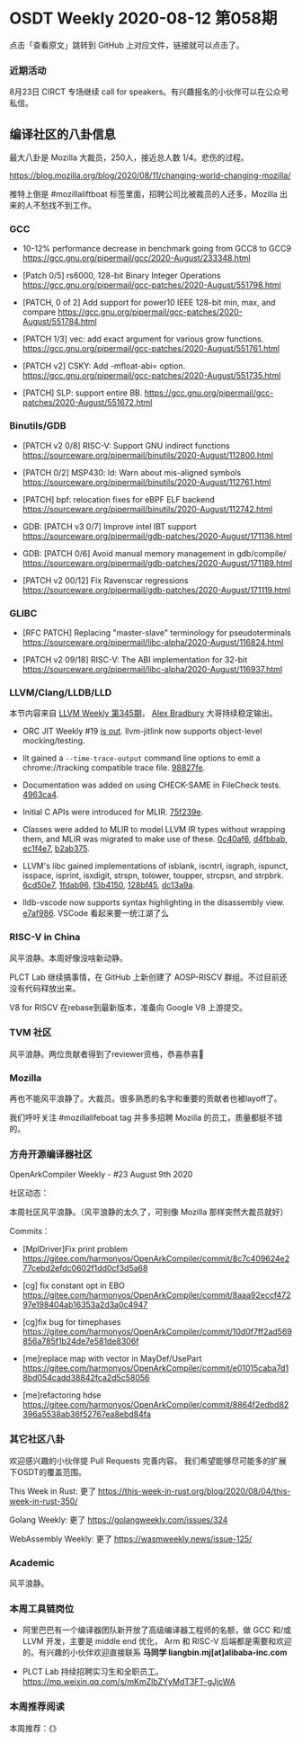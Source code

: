 # OSDT Weekly 2020-08-12 第058期

点击「查看原文」跳转到 GitHub 上对应文件，链接就可以点击了。

### 近期活动

8月23日 CIRCT 专场继续 call for speakers。有兴趣报名的小伙伴可以在公众号私信。

## 编译社区的八卦信息

最大八卦是 Mozilla 大裁员，250人，接近总人数 1/4。悲伤的过程。

https://blog.mozilla.org/blog/2020/08/11/changing-world-changing-mozilla/

推特上倒是 #mozillaliftboat 标签里面，招聘公司比被裁员的人还多，Mozilla 出来的人不愁找不到工作。

### GCC

- 10-12% performance decrease in benchmark going from GCC8 to GCC9
  https://gcc.gnu.org/pipermail/gcc/2020-August/233348.html

- [Patch 0/5] rs6000, 128-bit Binary Integer Operations
  https://gcc.gnu.org/pipermail/gcc-patches/2020-August/551798.html

- [PATCH, 0 of 2] Add support for power10 IEEE 128-bit min, max, and compare
  https://gcc.gnu.org/pipermail/gcc-patches/2020-August/551784.html

- [PATCH 1/3] vec: add exact argument for various grow functions.
  https://gcc.gnu.org/pipermail/gcc-patches/2020-August/551761.html

- [PATCH v2] CSKY: Add -mfloat-abi= option.
  https://gcc.gnu.org/pipermail/gcc-patches/2020-August/551735.html

- [PATCH] SLP: support entire BB.
  https://gcc.gnu.org/pipermail/gcc-patches/2020-August/551672.html


### Binutils/GDB

- [PATCH v2 0/8] RISC-V: Support GNU indirect functions
  https://sourceware.org/pipermail/binutils/2020-August/112800.html

- [PATCH 0/2] MSP430: ld: Warn about mis-aligned symbols
  https://sourceware.org/pipermail/binutils/2020-August/112761.html

- [PATCH] bpf: relocation fixes for eBPF ELF backend
  https://sourceware.org/pipermail/binutils/2020-August/112742.html

- GDB: [PATCH v3 0/7] Improve intel IBT support
  https://sourceware.org/pipermail/gdb-patches/2020-August/171136.html

- GDB: [PATCH 0/6] Avoid manual memory management in gdb/compile/
  https://sourceware.org/pipermail/gdb-patches/2020-August/171189.html

- [PATCH v2 00/12] Fix Ravenscar regressions
  https://sourceware.org/pipermail/gdb-patches/2020-August/171119.html

### GLIBC

- [RFC PATCH] Replacing "master-slave" terminology for pseudoterminals
  https://sourceware.org/pipermail/libc-alpha/2020-August/116824.html

- [PATCH v2 09/18] RISC-V: The ABI implementation for 32-bit
  https://sourceware.org/pipermail/libc-alpha/2020-August/116937.html

### LLVM/Clang/LLDB/LLD


本节内容来自 [LLVM Weekly 第345期](http://llvmweekly.org/issue/345)，
[Alex Bradbury](https://www.linkedin.com/in/alex-bradbury/) 大哥持续稳定输出。

* ORC JIT Weekly #19 [is out](http://lists.llvm.org/pipermail/llvm-dev/2020-August/144177.html).
llvm-jitlink now supports object-level mocking/testing.


* lit gained a `--time-trace-output` command line options to emit a chrome://tracking compatible trace file.
  [98827fe](https://reviews.llvm.org/rG98827feddb9).

* Documentation was added on using CHECK-SAME in FileCheck tests.
  [4963ca4](https://reviews.llvm.org/rG4963ca4658b).

* Initial C APIs were introduced for MLIR.
  [75f239e](https://reviews.llvm.org/rG75f239e9756).

* Classes were added to MLIR to model LLVM IR types without wrapping them, and MLIR was migrated to make use of these.
  [0c40af6](https://reviews.llvm.org/rG0c40af6b594),
  [d4fbbab](https://reviews.llvm.org/rGd4fbbab2e49),
  [ec1f4e7](https://reviews.llvm.org/rGec1f4e7c3b1),
  [b2ab375](https://reviews.llvm.org/rGb2ab375d1f0).

* LLVM's libc gained implementations of isblank, iscntrl, isgraph, ispunct, isspace, isprint, isxdigit, strspn, tolower, toupper, strcpsn, and strpbrk.
  [6cd50e7](https://reviews.llvm.org/rG6cd50e7b75e),
  [1fdab96](https://reviews.llvm.org/rG1fdab96130f),
  [f3b4150](https://reviews.llvm.org/rGf3b41502554),
  [128bf45](https://reviews.llvm.org/rG128bf458ab8),
  [dc13a9a](https://reviews.llvm.org/rGdc13a9a7813).

* lldb-vscode now supports syntax highlighting in the disassembly view.
  [e7af986](https://reviews.llvm.org/rGe7af98680ad).
  VSCode 看起来要一统江湖了么

### RISC-V in China

风平浪静。本周好像没啥新动静。

PLCT Lab 继续搞事情，在 GitHub 上新创建了 AOSP-RISCV 群组。不过目前还没有代码释放出来。

V8 for RISCV 在rebase到最新版本，准备向 Google V8 上游提交。

### TVM 社区

风平浪静。两位贡献者得到了reviewer资格，恭喜恭喜🎉

### Mozilla

再也不能风平浪静了。大裁员。很多熟悉的名字和重要的贡献者也被layoff了。

我们呼吁关注 #mozillalifeboat tag 并多多招聘 Mozilla 的员工，质量都挺不错的。

### 方舟开源编译器社区

OpenArkCompiler Weekly - #23 August 9th 2020

社区动态：

本周社区风平浪静。（风平浪静的太久了，可别像 Mozilla 那样突然大裁员就好）

Commits：

- [MplDriver]Fix print problem
  https://gitee.com/harmonyos/OpenArkCompiler/commit/8c7c409624e277cebd2efdc0602f1dd0cf3d5a68

- [cg] fix constant opt in EBO
  https://gitee.com/harmonyos/OpenArkCompiler/commit/8aaa92eccf47297e198404ab16353a2d3a0c4947

- [cg]fix bug for timephases
  https://gitee.com/harmonyos/OpenArkCompiler/commit/10d0f7ff2ad569856a785f1b24de7e581de8306f

- [me]replace map with vector in MayDef/UsePart
  https://gitee.com/harmonyos/OpenArkCompiler/commit/e01015caba7d18bd054cadd38842fca2d5c58056

- [me]refactoring hdse
  https://gitee.com/harmonyos/OpenArkCompiler/commit/8864f2edbd82396a5538ab36f52767ea8ebd84fa


### 其它社区八卦

欢迎感兴趣的小伙伴提 Pull Requests 完善内容。
我们希望能够尽可能多的扩展下OSDT的覆盖范围。

This Week in Rust: 更了
https://this-week-in-rust.org/blog/2020/08/04/this-week-in-rust-350/

Golang Weekly: 更了
https://golangweekly.com/issues/324

WebAssembly Weekly: 更了
https://wasmweekly.news/issue-125/

### Academic

风平浪静。

### 本周工具链岗位

- 阿里巴巴有一个编译器团队新开放了高级编译器工程师的名额，做 GCC 和/或 LLVM 开发，主要是 middle end 优化， Arm 和 RISC-V 后端都是需要和欢迎的。有兴趣的小伙伴欢迎直接联系
  **马同学 liangbin.mj[at]alibaba-inc.com**

- PLCT Lab 持续招聘实习生和全职员工。
  https://mp.weixin.qq.com/s/mKmZlbZYyMdT3FT-gJjcWA

### 本周推荐阅读

本周推荐：《》
